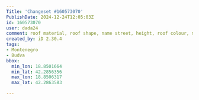 ```yaml
---
Title: 'Changeset #160573070'
PublishDate: 2024-12-24T12:05:03Z
id: 160573070
user: dada24
comment: roof material, roof shape, name street, height, roof colour, moving areas
created_by: iD 2.30.4
tags:
- Montenegro
- Budva
bbox:
  min_lon: 18.8501664
  min_lat: 42.2856356
  max_lon: 18.8506317
  max_lat: 42.2863583

---
```

